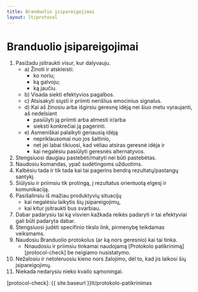 ```yaml
---
title: Branduolio įsipareigojimai
layout: lt/protocol
---
```

# Branduolio įsipareigojimai

1. Pasižadu įsitraukti visur, kur dalyvauju.
    * a) Žinoti ir atskleisti:
        - ko noriu;
        - ką galvoju;
        - ką jaučiu.
    * b) Visada siekti efektyvios pagalbos.
    * c) Atsisakyti siųsti ir priimti nerišlius emocinius signalus.
    * d) Kai aš žinosiu arba išgirsiu geresnę idėją nei šiuo metu vyraujanti, aš nedelsiant
        - pasiūlyti ją priimti arba atmesti ir/arba
        - sieksti konkrečiai ją pagerinti.
    * e) Asmeniškai palaikyti geriausią idėją
        - nepriklausomai nuo jos šaltinio,
        - net jei labai tikiuosi, kad vėliau atsiras geresnė idėja ir
        - kai negalėsiu pasiūlyti geresnės alternatyvos.
2. Stengsiuosi daugiau pastebėti/matyti nei būti pastebėtas.
3. Naudosiu komandas, ypač sudėtingoms užduotims.
4. Kalbėsiu tada ir tik tada kai tai pagerins bendrą rezultatų/pastangų santykį.
5. Siūlysiu ir priimsiu tik protingą, į rezultatus orientuotą elgesį ir komunikaciją.
6. Pasišalinsiu iš mažiau produktyvių situacijų
    * kai negalėsiu laikytis šių įsipareigojimų,
    * kai kitur įsitraukti bus svarbiau.
7. Dabar padarysiu tai ką visvien kažkada reikės padaryti ir tai efektyviai gali būti padaryta dabar.
8. Stengsiuosi judėti specifinio tikslo link, pirmenybę teikdamas veiksmams.
9. Naudosiu Branduolio protokolus (ar ką nors geresnio) kai tai tinka.
    * Nnaudosiu ir priimsiu tinkamai naudojamą [Protokolo patikrinimą][protocol-check] be neigiamo nusistatymo.
10. Nežalosiu ir netoleruosiu kieno nors žalojimo, dėl to, kad jis laikosi šių įsipareigojimų.
11. Niekada nedarysiu nieko kvailo sąmoningai.

[protocol-check]: {{ site.baseurl }}lt/protokolo-patikrinimas
